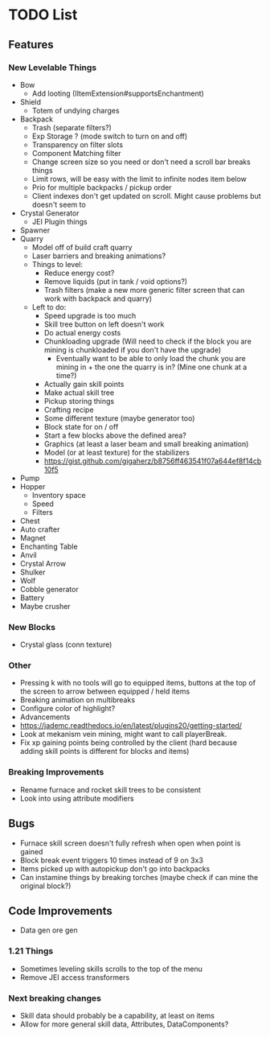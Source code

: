 # TODO List
## Features
### New Levelable Things
- Bow
  - Add looting (IItemExtension#supportsEnchantment)
- Shield
  - Totem of undying charges
- Backpack
  - Trash (separate filters?)
  - Exp Storage ? (mode switch to turn on and off)
  - Transparency on filter slots
  - Component Matching filter
  - Change screen size so you need or don't need a scroll bar breaks things
  - Limit rows, will be easy with the limit to infinite nodes item below
  - Prio for multiple backpacks / pickup order
  - Client indexes don't get updated on scroll. Might cause problems but doesn't seem to
- Crystal Generator
  - JEI Plugin things
- Spawner
- Quarry
  - Model off of build craft quarry
  - Laser barriers and breaking animations?
  - Things to level:
    - Reduce energy cost?
    - Remove liquids (put in tank / void options?)
    - Trash filters (make a new more generic filter screen that can work with backpack and quarry)
  - Left to do:
    - Speed upgrade is too much
    - Skill tree button on left doesn't work
    - Do actual energy costs
    - Chunkloading upgrade (Will need to check if the block you are mining is chunkloaded if you don't have the upgrade)
      - Eventually want to be able to only load the chunk you are mining in + the one the quarry is in? (Mine one chunk at a time?)
    - Actually gain skill points
    - Make actual skill tree
    - Pickup storing things
    - Crafting recipe
    - Some different texture (maybe generator too)
    - Block state for on / off
    - Start a few blocks above the defined area?
    - Graphics (at least a laser beam and small breaking animation)
    - Model (or at least texture) for the stabilizers
    - https://gist.github.com/gigaherz/b8756ff463541f07a644ef8f14cb10f5
- Pump
- Hopper
  - Inventory space
  - Speed
  - Filters
- Chest
- Auto crafter
- Magnet
- Enchanting Table
- Anvil
- Crystal Arrow
- Shulker
- Wolf
- Cobble generator
- Battery
- Maybe crusher

### New Blocks
- Crystal glass (conn texture)

### Other
- Pressing k with no tools will go to equipped items, buttons at the top of the screen to arrow between equipped / held items
- Breaking animation on multibreaks
- Configure color of highlight?
- Advancements
- https://jademc.readthedocs.io/en/latest/plugins20/getting-started/
- Look at mekanism vein mining, might want to call playerBreak.
- Fix xp gaining points being controlled by the client (hard because adding skill points is different for blocks and items)

### Breaking Improvements
- Rename furnace and rocket skill trees to be consistent
- Look into using attribute modifiers 

## Bugs
- Furnace skill screen doesn't fully refresh when open when point is gained
- Block break event triggers 10 times instead of 9 on 3x3
- Items picked up with autopickup don't go into backpacks
- Can instamine things by breaking torches (maybe check if can mine the original block?)

## Code Improvements
- Data gen ore gen

### 1.21 Things
- Sometimes leveling skills scrolls to the top of the menu
- Remove JEI access transformers

### Next breaking changes
- Skill data should probably be a capability, at least on items
- Allow for more general skill data, Attributes, DataComponents?